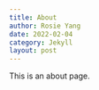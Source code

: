 ```yaml
---
title: About
author: Rosie Yang
date: 2022-02-04
category: Jekyll
layout: post
---
```


This is an about page.
